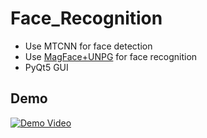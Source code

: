 # Face_Recognition
* Use MTCNN for face detection
* Use [MagFace+UNPG](https://github.com/jung-jun-uk/unpg) for face recognition
* PyQt5 GUI
## Demo
[![Demo Video](https://img.youtube.com/vi/cGaI5bjzx4g/maxresdefault.jpg)](https://www.youtube.com/watch?v=VXQQCW4UcaU)



